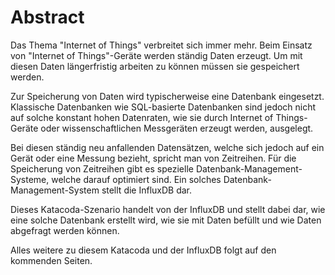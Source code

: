 # Abstract

Das Thema "Internet of Things" verbreitet sich immer mehr. Beim Einsatz von "Internet of Things"-Geräte werden ständig Daten erzeugt. Um mit diesen Daten längerfristig arbeiten zu können müssen sie gespeichert werden. 

Zur Speicherung von Daten wird typischerweise eine Datenbank eingesetzt. Klassische Datenbanken wie SQL-basierte Datenbanken sind jedoch nicht auf solche konstant hohen Datenraten, wie sie durch Internet of Things-Geräte oder wissenschaftlichen Messgeräten erzeugt werden, ausgelegt.

Bei diesen ständig neu anfallenden Datensätzen, welche sich jedoch auf ein Gerät oder eine Messung bezieht, spricht man von Zeitreihen. 
Für die Speicherung von Zeitreihen gibt es spezielle Datenbank-Management-Systeme, welche darauf optimiert sind. Ein solches Datenbank-Management-System stellt die InfluxDB dar.

Dieses Katacoda-Szenario handelt von der InfluxDB und stellt dabei dar, wie eine solche Datenbank erstellt wird, wie sie mit Daten befüllt und wie Daten abgefragt werden können.

Alles weitere zu diesem Katacoda und der InfluxDB folgt auf den kommenden Seiten.
